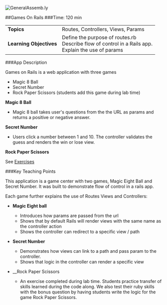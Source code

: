 ![GeneralAssemb.ly](http://studio.generalassemb.ly/GA_Slide_Assets/Code_along_icon_md.png)


##Games On Rails
###Time: 120 min

| | |
| ------------- |:-------------|
| __Topics__ |Routes, Controllers, Views, Params                 | 
| __Learning Objectives__ | Define the purpose of routes.rb <br> Describe flow of control in a Rails app.<br> Explain the use of params| 

###App Description
 
Games on Rails is a web application with three games
  
*	Magic 8 Ball 
*	Secret Number 
*	Rock Paper Scissors (students add this game during lab time)

__Magic 8 Ball__

*	Magic 8 ball takes user's questions from the the URL as params and returns a positive or negative answer.

__Secret Number__

*	Users click a number between 1 and 10. The controller validates the guess and renders the win or lose view.

__Rock Paper Scissors__

See [Exercises](../exercises/)


###Key Teaching Points

This application is a game center with two games, Magic Eight Ball and Secret Number. It was built to demonstrate flow of control in a rails app.

Each game further explains the use of Routes Views and Controllers:

*	__Magic Eight ball__
	*	Introduces how params are passed from the url 
	*	Shows that by default Rails will render views with the same name as the controller action   
	*	Shows the controller can redirect to a specific view / path
	
*	__Secret Number__
	*	Demonstrates how views can link to a path and pass param to the controller.
	*	Shows that logic in the controller can render a specific view
	
*	__Rock Paper Scissors
	*	An exercise completed during lab time. Students practice transfer of skills learned during the code along. We also test their ruby skills with the bonus question by having students write the logic for the game Rock Paper Scissors.
